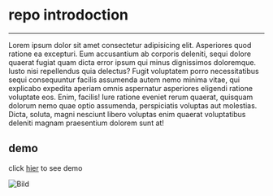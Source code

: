 # repo introdoction

---

Lorem ipsum dolor sit amet consectetur adipisicing elit. Asperiores quod ratione ea excepturi. Eum accusantium ab corporis deleniti, sequi dolore quaerat fugiat quam dicta error ipsum qui minus dignissimos doloremque.
Iusto nisi repellendus quia delectus? Fugit voluptatem porro necessitatibus sequi consequuntur facilis assumenda autem nemo minima vitae, qui explicabo expedita aperiam omnis aspernatur asperiores eligendi ratione voluptate eos. Enim, facilis!
Iure ratione eveniet rerum quaerat, quisquam dolorum nemo quae optio assumenda, perspiciatis voluptas aut molestias. Dicta, soluta, magni nesciunt libero voluptas enim quaerat voluptatibus deleniti magnam praesentium dolorem sunt at!

## demo

click [hier](https://jafar796.github.io/Bild/) to see demo

![Bild](https://images.hdqwalls.com/wallpapers/tulip-field-lightning-4k-r4.jpg)
